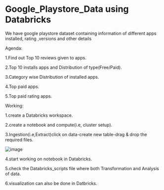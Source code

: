 # Google_Playstore_Data using Databricks
We have google playstore dataset containing information of different apps installed, rating ,versions and other details 


Agenda:

1.Find out Top 10 reviews given to apps.

2.Top 10 installs apps and Distribution of type(Free/Paid).

3.Category wise Distribution of installed apps.

4.Top paid apps.

5.Top paid rating apps.



Working:

1.create a Databricks workspace.

2.create a notebook and compute(i.e, cluster setup).

3.Ingestion(i.e,Extract)click on data-create new table-drag & drop the required files.

![image](https://github.com/user-attachments/assets/eb58df9d-cfa6-43bc-8327-8dc2ad50e937)

4.start working on notebook in Databricks.

5.check the Databricks_scripts file where both Transformation and Analysis of data.

6.visualization can also be done in Datbricks.


